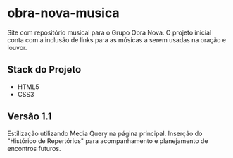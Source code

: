 # obra-nova-musica

Site com repositório musical para o Grupo Obra Nova. O projeto inicial conta com a inclusão de links para as músicas a serem usadas na oração e louvor. 

## Stack do Projeto

- HTML5
- CSS3

## Versão 1.1

Estilização utilizando Media Query na página principal. Inserção do "Histórico de Repertórios" para acompanhamento e planejamento de encontros futuros.
